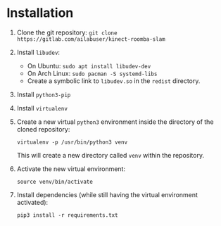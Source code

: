 # Installation

1. Clone the git repository:
   `git clone https://gitlab.com/ailabuser/kinect-roomba-slam`
2. Install `libudev`:
    - On Ubuntu: `sudo apt install libudev-dev`
    - On Arch Linux: `sudo pacman -S systemd-libs`
    - Create a symbolic link to `libudev.so` in the `redist` directory.
3. Install `python3-pip`
4. Install `virtualenv`
5. Create a new virtual `python3` environment inside the directory of the cloned
   repository:

   `virtualenv -p /usr/bin/python3 venv`

   This will create a new directory called `venv` within the repository.
6. Activate the new virtual environment:

   `source venv/bin/activate`
7. Install dependencies (while still having the virtual environment activated):

   `pip3 install -r requirements.txt`
